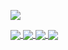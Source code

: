 
![](https://komarev.com/ghpvc/?username=d0kur0&label=?-23qfAF12)


<a href="https://github.com/d0kur0/cui">
  <img align="center" src="https://github-readme-stats.vercel.app/api/pin/?username=d0kur0&repo=cui&theme=radical" />
</a>

<a href="https://github.com/d0kur0/toster-stickers">
  <img align="center" src="https://github-readme-stats.vercel.app/api/pin/?username=d0kur0&repo=toster-stickers&theme=radical" />
</a>

<a href="https://github.com/d0kur0/webms-desktop">
  <img align="center" src="https://github-readme-stats.vercel.app/api/pin/?username=d0kur0&repo=webms-desktop&theme=radical" />
</a>

<a href="https://github.com/d0kur0/webm-pwa">
  <img align="center" src="https://github-readme-stats.vercel.app/api/pin/?username=d0kur0&repo=webm-pwa&theme=radical" />
</a>
